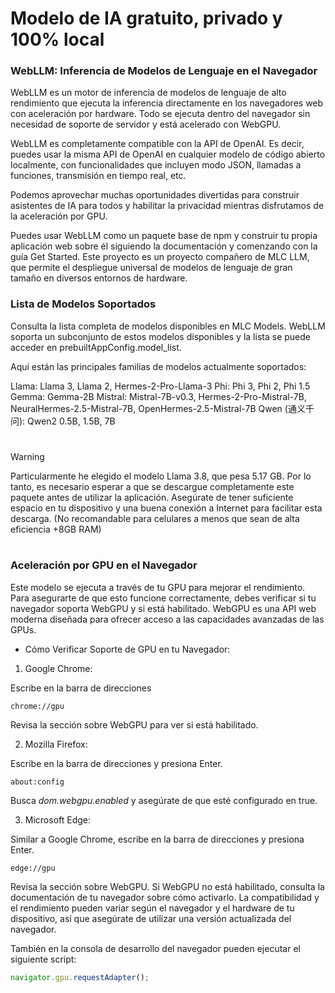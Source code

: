 # Modelo de IA gratuito, privado y 100% local

### WebLLM: Inferencia de Modelos de Lenguaje en el Navegador

WebLLM es un motor de inferencia de modelos de lenguaje de alto rendimiento que ejecuta la inferencia directamente en los navegadores web con aceleración por hardware. Todo se ejecuta dentro del navegador sin necesidad de soporte de servidor y está acelerado con WebGPU.

WebLLM es completamente compatible con la API de OpenAI. Es decir, puedes usar la misma API de OpenAI en cualquier modelo de código abierto localmente, con funcionalidades que incluyen modo JSON, llamadas a funciones, transmisión en tiempo real, etc.

Podemos aprovechar muchas oportunidades divertidas para construir asistentes de IA para todos y habilitar la privacidad mientras disfrutamos de la aceleración por GPU.

Puedes usar WebLLM como un paquete base de npm y construir tu propia aplicación web sobre él siguiendo la documentación y comenzando con la guía Get Started. Este proyecto es un proyecto compañero de MLC LLM, que permite el despliegue universal de modelos de lenguaje de gran tamaño en diversos entornos de hardware.

### Lista de Modelos Soportados

Consulta la lista completa de modelos disponibles en MLC Models. WebLLM soporta un subconjunto de estos modelos disponibles y la lista se puede acceder en prebuiltAppConfig.model_list.

Aquí están las principales familias de modelos actualmente soportados:

Llama: Llama 3, Llama 2, Hermes-2-Pro-Llama-3
Phi: Phi 3, Phi 2, Phi 1.5
Gemma: Gemma-2B
Mistral: Mistral-7B-v0.3, Hermes-2-Pro-Mistral-7B, NeuralHermes-2.5-Mistral-7B, OpenHermes-2.5-Mistral-7B
Qwen (通义千问): Qwen2 0.5B, 1.5B, 7B

#

> [!Warning]
> Particularmente he elegido el modelo Llama 3.8, que pesa 5.17 GB. Por lo tanto, es necesario esperar a que se descargue completamente este paquete antes de utilizar la aplicación. Asegúrate de tener suficiente espacio en tu dispositivo y una buena conexión a Internet para facilitar esta descarga. (No recomandable para celulares a menos que sean de alta eficiencia +8GB RAM)

#

### Aceleración por GPU en el Navegador

Este modelo se ejecuta a través de tu GPU para mejorar el rendimiento. Para asegurarte de que esto funcione correctamente, debes verificar si tu navegador soporta WebGPU y si está habilitado. WebGPU es una API web moderna diseñada para ofrecer acceso a las capacidades avanzadas de las GPUs.

- Cómo Verificar Soporte de GPU en tu Navegador:

1. Google Chrome:

Escribe en la barra de direcciones

```plaintext
chrome://gpu
```

Revisa la sección sobre WebGPU para ver si está habilitado.

2. Mozilla Firefox:

Escribe en la barra de direcciones y presiona Enter.

```plaintext
about:config
```

Busca _dom.webgpu.enabled_ y asegúrate de que esté configurado en true.

3. Microsoft Edge:

Similar a Google Chrome, escribe en la barra de direcciones y presiona Enter.

```plaintext
edge://gpu
```

Revisa la sección sobre WebGPU.
Si WebGPU no está habilitado, consulta la documentación de tu navegador sobre cómo activarlo. La compatibilidad y el rendimiento pueden variar según el navegador y el hardware de tu dispositivo, así que asegúrate de utilizar una versión actualizada del navegador.

También en la consola de desarrollo del navegador pueden ejecutar el siguiente script:

```javascript
navigator.gpu.requestAdapter();
```
